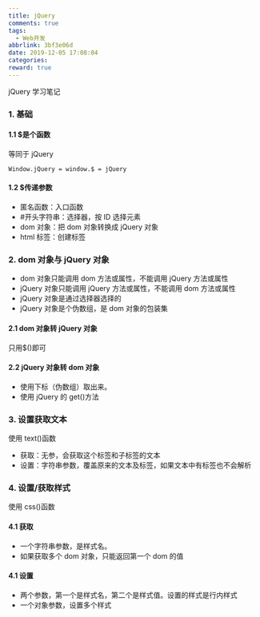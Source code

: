 ```yaml
---
title: jQuery
comments: true
tags:
  - Web开发
abbrlink: 3bf3e06d
date: 2019-12-05 17:08:04
categories:
reward: true
---
```


jQuery 学习笔记

### 1. 基础

#### 1.1 \$是个函数

等同于 jQuery

<!--more-->

```
Window.jQuery = window.$ = jQuery
```

#### 1.2 \$传递参数

- 匿名函数：入口函数
- #开头字符串：选择器，按 ID 选择元素
- dom 对象：把 dom 对象转换成 jQuery 对象
- html 标签：创建标签

### 2. dom 对象与 jQuery 对象

- dom 对象只能调用 dom 方法或属性，不能调用 jQuery 方法或属性
- jQuery 对象只能调用 jQuery 方法或属性，不能调用 dom 方法或属性
- jQuery 对象是通过选择器选择的
- jQuery 对象是个伪数组，是 dom 对象的包装集

#### 2.1 dom 对象转 jQuery 对象

只用\$()即可

#### 2.2 jQuery 对象转 dom 对象

- 使用下标（伪数组）取出来。
- 使用 jQuery 的 get()方法

### 3. 设置获取文本

使用 text()函数

- 获取：无参，会获取这个标签和子标签的文本
- 设置：字符串参数，覆盖原来的文本及标签，如果文本中有标签也不会解析

### 4. 设置/获取样式

使用 css()函数

#### 4.1 获取

- 一个字符串参数，是样式名。
- 如果获取多个 dom 对象，只能返回第一个 dom 的值

#### 4.1 设置

- 两个参数，第一个是样式名，第二个是样式值。设置的样式是行内样式
- 一个对象参数，设置多个样式
